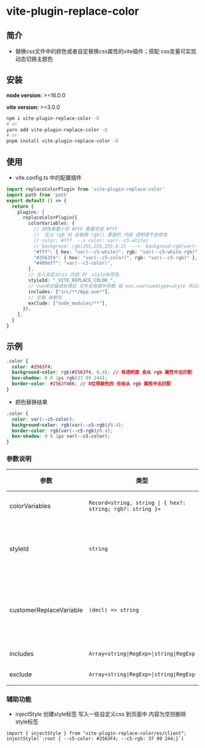 # vite-plugin-replace-color

## 简介
- 替换css文件中的颜色或者自定替换css属性的vite插件；搭配 css变量可实现动态切换主题色

## 安装

**node version:** >=16.0.0

**vite version:** >=3.0.0

```bash
npm i vite-plugin-replace-color -D
# or
yarn add vite-plugin-replace-color -D
# or
pnpm install vite-plugin-replace-color -D
```

## 使用

- vite.config.ts 中的配置插件

```ts
import replaceColorPlugin from 'vite-plugin-replace-color'
import path from 'path'
export default () => {
  return {
    plugins: [
      replaceColorPlugin({
        colorVariables: {
          // 颜色需要小写 #FFF 需要写成 #fff
          //  定义 rgb 时 会替换 rgb() 里面的 内容 透明度不会修改
          // color: #fff  --> color: var(--c5-white)
          // backgroud: rgb(255,255,255,0.2) --->  backgroud:rgb(var(--c5-white-rgb)/0.2)
          "#fff": { hex: "var(--c5-white)", rgb: "var(--c5-white-rgb)" },
          "#2563f4": { hex: "var(--c5-color)", rgb: "var(--c5-rgb)" },
          "#409eff": "var(--c5-color)",
        },
        // 注入自定义css 内容 时  style标签名
        styleId: "_VITE_REPLACE_COLOR_",
        // vue样式编译处理后 文件名有额外参数 如 xxx.vue?vue&type=style 所以结尾加 * 匹配vue
        includes: ["src/**/App.vue*"],
        // 忽略 依赖包
        exclude: ["node_modules/**"],
      }),
    ],
  }
}
```
## 示例
```css
.color {
  color: #2563f4;
  background-color: rgb(#2563f4, 0.4); // 有透明度 会从 rgb 属性中去匹配
  box-shadow: 0 0 1px rgb(37 99 244);
  border-color: #2563f466; // 8位带颜色的 也会从 rgb 属性中去匹配
}
```
- 颜色替换结果
```css
.color {
  color: var(--c5-color);
  background-color: rgb(var(--c5-rgb)/0.4);
  border-color: rgb(var(--c5-rgb)/0.4);
  box-shadow: 0 0 1px var(--c5-color);
}
```

### 参数说明

| 参数 | 类型 | 默认值/参数 | 必填 | 说明 |
| ---------   | --------- | --------- | --------- | --------- |
| colorVariables    | `Record<string, string \| { hex?: string; rgb?: string }>` | - | 是 | 声明替换的颜色 |
| styleId | `string` | `_VITE_REPLACE_COLOR_` | 否 | 注入自定义css 内容 时  style标签名 |
| customerReplaceVariable      | `(decl) => string` | decl(https://postcss.org/api/#declaration) | 否 | 自定义替换css(返回''则删除该条属性) |
| includes      | `Array<string\|RegExp>\|string\|RegExp`  |  -  | 否|  匹配文件规则 |
| exclude       | `Array<string\|RegExp>\|string\|RegExp`  |  -  | 否 | 忽略文件规则 |
### 辅助功能
- injectStyle   创建style标签 写入一些自定义css 到页面中  内容为空则删除 style标签
```
import { injectStyle } from "vite-plugin-replace-color/es/client";
injectStyle(`:root { --c5-color: #2563F4; --c5-rgb: 37 99 244;}`)
```
